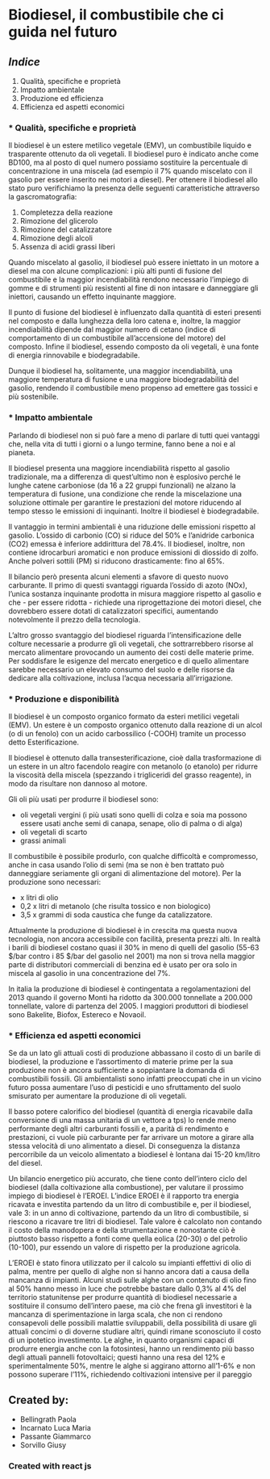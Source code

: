 # **Biodiesel**, il combustibile che ci guida nel futuro

## _Indice_
1. Qualità, specifiche e proprietà
2. Impatto ambientale
3. Produzione ed efficienza
4. Efficienza ed aspetti economici

### * Qualità, specifiche e proprietà
Il biodiesel è un estere metilico vegetale (EMV), un combustibile liquido e trasparente ottenuto da oli vegetali. Il biodiesel puro è indicato anche come BD100, ma al posto di quel numero possiamo sostituire la percentuale di concentrazione in una miscela (ad esempio il 7% quando miscelato con il gasolio per essere inserito nei motori a diesel). 
Per ottenere il biodiesel allo stato puro verifichiamo la presenza delle seguenti caratteristiche attraverso la gascromatografia:
1. Completezza della reazione
2. Rimozione del glicerolo
3. Rimozione del catalizzatore
4. Rimozione degli alcoli
5. Assenza di acidi grassi liberi 

Quando miscelato al gasolio, il biodiesel può essere iniettato in un motore a diesel ma con alcune complicazioni: i più alti punti di fusione del combustibile e la maggior incendiabilità rendono necessario l’impiego di gomme e di strumenti più resistenti al fine di non intasare e danneggiare gli iniettori, causando un effetto inquinante maggiore. 

Il punto di fusione del biodiesel è influenzato dalla quantità di esteri presenti nel composto e dalla lunghezza della loro catena e, inoltre, la maggior incendiabilità dipende dal maggior numero di cetano (indice di comportamento di un combustibile all’accensione del motore) del composto. Infine il biodiesel, essendo composto da oli vegetali, è una fonte di energia rinnovabile e biodegradabile.

Dunque il biodiesel ha, solitamente, una maggior incendiabilità, una maggiore temperatura di fusione e una maggiore biodegradabilità del gasolio, rendendo il combustibile meno propenso ad emettere gas tossici e più sostenibile.

### * Impatto ambientale
Parlando di biodiesel non si può fare a meno di parlare di tutti quei vantaggi che, nella vita di tutti i giorni o a lungo termine, fanno bene a noi e al pianeta.

Il biodiesel presenta una maggiore incendiabilità rispetto al gasolio tradizionale, ma a differenza di quest’ultimo non è esplosivo perché le lunghe catene carboniose (da 16 a 22 gruppi funzionali) ne alzano la temperatura di fusione, una condizione che rende la miscelazione una soluzione ottimale per garantire le prestazioni del motore riducendo al tempo stesso le emissioni di inquinanti. Inoltre il biodiesel è biodegradabile.

Il vantaggio in termini ambientali è una riduzione delle emissioni rispetto al gasolio. L’ossido di carbonio (CO) si riduce del 50% e l’anidride carbonica (CO2) emessa è inferiore addirittura del 78.4%. Il biodiesel, inoltre, non contiene idrocarburi aromatici e non produce emissioni di diossido di zolfo. Anche polveri sottili (PM) si riducono drasticamente: fino al 65%.

Il bilancio però presenta alcuni elementi a sfavore di questo nuovo carburante.
Il primo di questi svantaggi riguarda l’ossido di azoto (NOx), l’unica sostanza inquinante prodotta in misura maggiore rispetto al gasolio e che - per essere ridotta - richiede una riprogettazione dei motori diesel, che dovrebbero essere dotati di catalizzatori specifici, aumentando notevolmente il prezzo della tecnologia.

L’altro grosso svantaggio del biodiesel riguarda l’intensificazione delle colture necessarie a produrre gli oli vegetali, che sottrarrebbero risorse al mercato alimentare provocando un aumento dei costi delle materie prime. Per soddisfare le esigenze del mercato energetico e di quello alimentare sarebbe necessario un elevato consumo del suolo e delle risorse da dedicare alla coltivazione, inclusa l’acqua necessaria all’irrigazione.

### * Produzione e disponibilità
Il biodiesel è un composto organico formato da esteri metilici vegetali (EMV). Un estere è un composto organico ottenuto dalla reazione di un alcol (o di un fenolo) con un acido carbossilico (-COOH) tramite un processo detto Esterificazione.

Il biodiesel è ottenuto dalla transesterificazione, cioè dalla trasformazione di un estere in un altro facendolo reagire con metanolo (o etanolo) per ridurre la viscosità della miscela (spezzando i trigliceridi del grasso reagente), in modo da risultare non dannoso al motore.

Gli oli più usati per produrre il biodiesel sono:
* oli vegetali vergini (i più usati sono quelli di colza e soia ma possono essere usati anche semi di canapa, senape, olio di palma o di alga)
* oli vegetali di scarto
* grassi animali

Il combustibile è possibile produrlo, con qualche difficoltà e compromesso, anche in casa usando l’olio di semi (ma se non è ben trattato può danneggiare seriamente gli organi di alimentazione del motore). Per la produzione sono necessari:
* x litri di olio
* 0,2 x litri di metanolo (che risulta tossico e non biologico)
* 3,5 x grammi di soda caustica che funge da catalizzatore.

Attualmente la produzione di biodiesel è in crescita ma questa nuova tecnologia, non ancora accessibile con facilità, presenta prezzi alti. In realtà i barili di biodiesel costano quasi il 30% in meno di quelli del gasolio (55-63 $/bar contro i 85 $/bar del gasolio nel 2001) ma non si trova nella maggior parte di distributori commerciali di benzina ed è usato per ora solo in miscela al gasolio in una concentrazione del 7%.

In italia la produzione di biodiesel è contingentata a regolamentazioni del 2013 quando il governo Monti ha ridotto da 300.000 tonnellate a 200.000 tonnellate, valore di partenza del 2005. I maggiori produttori di biodiesel sono Bakelite, Biofox, Estereco e Novaoil. 

### * Efficienza ed aspetti economici
Se da un lato gli attuali costi di produzione abbassano il costo di un barile di biodiesel, la produzione e l’assortimento di materie prime per la sua produzione non è ancora sufficiente a soppiantare la domanda di combustibili fossili. Gli ambientalisti sono infatti preoccupati che in un vicino futuro possa aumentare l’uso di pesticidi e uno sfruttamento del suolo smisurato per aumentare la produzione di oli vegetali.

Il basso potere calorifico del biodiesel (quantità di energia ricavabile dalla conversione di una massa unitaria di un vettore a tps) lo rende meno performante degli altri carburanti fossili e, a parità di rendimento e prestazioni, ci vuole più carburante per far arrivare un motore a girare alla stessa velocità di uno alimentato a diesel. Di conseguenza la distanza percorribile da un veicolo alimentato a biodiesel è lontana dai 15-20 km/litro del diesel.

Un bilancio energetico più accurato, che tiene conto dell’intero ciclo del biodiesel (dalla coltivazione alla combustione), per valutare il prossimo impiego di biodiesel è l’EROEI. L’indice EROEI è il rapporto tra energia ricavata e investita partendo da un litro di combustibile e, per il biodiesel, vale 3: in un anno di coltivazione, partendo da un litro di combustibile, si riescono a ricavare tre litri di biodiesel. Tale valore è calcolato non contando il costo della manodopera e della strumentazione e nonostante ciò è piuttosto basso rispetto a fonti come quella eolica (20-30) o del petrolio (10-100), pur essendo un valore di rispetto per la produzione agricola.

L’EROEI è stato finora utilizzato per il calcolo su impianti effettivi di olio di palma, mentre per quello di alghe non si hanno ancora dati a causa della mancanza di impianti. Alcuni studi sulle alghe con un contenuto di olio fino al 50% hanno messo in luce che potrebbe bastare dallo 0,3% al 4% del territorio statunitense per produrre quantità di biodiesel necessarie a sostituire il consumo dell’intero paese, ma ciò che frena gli investitori è la mancanza di sperimentazione in larga scala, che non ci rendono consapevoli delle possibili malattie sviluppabili, della possibilità di usare gli attuali concimi o di doverne studiare altri, quindi rimane sconosciuto il costo di un ipotetico investimento. Le alghe, in quanto organismi capaci di produrre energia anche con la fotosintesi, hanno un rendimento più basso degli attuali pannelli fotovoltaici; questi hanno una resa del 12% e sperimentalmente 50%, mentre le alghe si aggirano attorno all’1-6% e non possono superare l’11%, richiedendo coltivazioni intensive per il pareggio

## Created by:
* Bellingrath Paola
* Incarnato Luca Maria
* Passante Giammarco
* Sorvillo Giusy

### Created with react js
